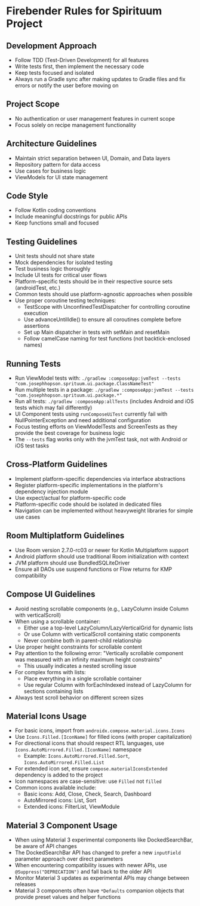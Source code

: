 # Firebender Rules for Spirituum Project

## Development Approach
- Follow TDD (Test-Driven Development) for all features
- Write tests first, then implement the necessary code
- Keep tests focused and isolated
- Always run a Gradle sync after making updates to Gradle files and fix errors or notify the user before moving on

## Project Scope
- No authentication or user management features in current scope
- Focus solely on recipe management functionality

## Architecture Guidelines
- Maintain strict separation between UI, Domain, and Data layers
- Repository pattern for data access
- Use cases for business logic
- ViewModels for UI state management

## Code Style
- Follow Kotlin coding conventions
- Include meaningful docstrings for public APIs
- Keep functions small and focused

## Testing Guidelines
- Unit tests should not share state
- Mock dependencies for isolated testing
- Test business logic thoroughly
- Include UI tests for critical user flows
- Platform-specific tests should be in their respective source sets (androidTest, etc.)
- Common tests should use platform-agnostic approaches when possible
- Use proper coroutine testing techniques:
  - TestScope with UnconfinedTestDispatcher for controlling coroutine execution
  - Use advanceUntilIdle() to ensure all coroutines complete before assertions
  - Set up Main dispatcher in tests with setMain and resetMain
  - Follow camelCase naming for test functions (not backtick-enclosed names)

## Running Tests
- Run ViewModel tests with: `./gradlew :composeApp:jvmTest --tests "com.josephhopson.sprituum.ui.package.ClassNameTest"`
- Run multiple tests in a package: `./gradlew :composeApp:jvmTest --tests "com.josephhopson.sprituum.ui.package.*"`
- Run all tests: `./gradlew :composeApp:allTests` (includes Android and iOS tests which may fail differently)
- UI Component tests using `runComposeUiTest` currently fail with NullPointerException and need additional configuration
- Focus testing efforts on ViewModelTests and ScreenTests as they provide the best coverage for business logic
- The `--tests` flag works only with the jvmTest task, not with Android or iOS test tasks

## Cross-Platform Guidelines
- Implement platform-specific dependencies via interface abstractions
- Register platform-specific implementations in the platform's dependency injection module
- Use expect/actual for platform-specific code
- Platform-specific code should be isolated in dedicated files
- Navigation can be implemented without heavyweight libraries for simple use cases

## Room Multiplatform Guidelines
- Use Room version 2.7.0-rc03 or newer for Kotlin Multiplatform support
- Android platform should use traditional Room initialization with context
- JVM platform should use BundledSQLiteDriver
- Ensure all DAOs use suspend functions or Flow returns for KMP compatibility

## Compose UI Guidelines
- Avoid nesting scrollable components (e.g., LazyColumn inside Column with verticalScroll)
- When using a scrollable container:
  - Either use a top-level LazyColumn/LazyVerticalGrid for dynamic lists
  - Or use Column with verticalScroll containing static components
  - Never combine both in parent-child relationship
- Use proper height constraints for scrollable content
- Pay attention to the following error: "Vertically scrollable component was measured with an infinity maximum height constraints"
  - This usually indicates a nested scrolling issue
- For complex forms with lists:
  - Place everything in a single scrollable container
  - Use regular Column with forEachIndexed instead of LazyColumn for sections containing lists
- Always test scroll behavior on different screen sizes

## Material Icons Usage
- For basic icons, import from `androidx.compose.material.icons.Icons`
- Use `Icons.Filled.[IconName]` for filled icons (with proper capitalization)
- For directional icons that should respect RTL languages, use `Icons.AutoMirrored.Filled.[IconName]` namespace
  - Example: `Icons.AutoMirrored.Filled.Sort`, `Icons.AutoMirrored.Filled.List`
- For extended icon set, ensure `compose.materialIconsExtended` dependency is added to the project
- Icon namespaces are case-sensitive: use `Filled` not `filled`
- Common icons available include:
  - Basic icons: Add, Close, Check, Search, Dashboard
  - AutoMirrored icons: List, Sort
  - Extended icons: FilterList, ViewModule

## Material 3 Component Usage
- When using Material 3 experimental components like DockedSearchBar, be aware of API changes
- The DockedSearchBar API has changed to prefer a new `inputField` parameter approach over direct parameters
- When encountering compatibility issues with newer APIs, use `@Suppress("DEPRECATION")` and fall back to the older API
- Monitor Material 3 updates as experimental APIs may change between releases
- Material 3 components often have `*Defaults` companion objects that provide preset values and helper functions